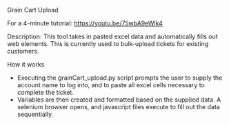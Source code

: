 Grain Cart Upload

For a 4-minute tutorial: https://youtu.be/75wbA9eWlk4

Description: This tool takes in pasted excel data and automatically fills out web elements. This is currently used to bulk-upload tickets for existing customers.

How it works

- Executing the grainCart_upload.py script prompts the user to supply the account name to log into, and to paste all excel cells necessary to complete the ticket.
- Variables are then created and formatted based on the supplied data. A selenium browser opens, and javascript files execute to fill out the data sequentially.
